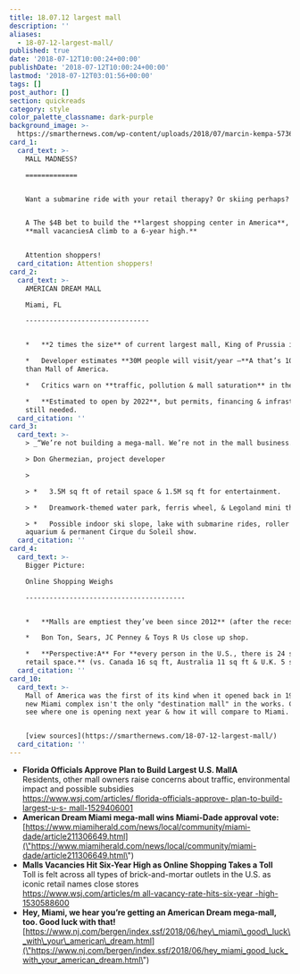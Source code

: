 ```yaml
---
title: 18.07.12 largest mall
description: ''
aliases:
  - 18-07-12-largest-mall/
published: true
date: '2018-07-12T10:00:24+00:00'
publishDate: '2018-07-12T10:00:24+00:00'
lastmod: '2018-07-12T03:01:56+00:00'
tags: []
post_author: []
section: quickreads
category: style
color_palette_classname: dark-purple
background_image: >-
  https://smarthernews.com/wp-content/uploads/2018/07/marcin-kempa-573656-unsplash-scaled.jpg
card_1:
  card_text: >-
    MALL MADNESS?

    =============


    Want a submarine ride with your retail therapy? Or skiing perhaps?


    A The $4B bet to build the **largest shopping center in America**, even as
    **mall vacanciesA climb to a 6-year high.**


    Attention shoppers!
  card_citation: Attention shoppers!
card_2:
  card_text: >-
    AMERICAN DREAM MALL  

    Miami, FL

    -------------------------------


    *   **2 times the size** of current largest mall, King of Prussia in PA.

    *   Developer estimates **30M people will visit/year –**A that’s 10M less
    than Mall of America.

    *   Critics warn on **traffic, pollution & mall saturation** in the area.

    *   **Estimated to open by 2022**, but permits, financing & infrastructure
    still needed.
  card_citation: ''
card_3:
  card_text: >-
    > _“We’re not building a mega-mall. We’re not in the mall business.”_  

    > Don Ghermezian, project developer

    > 

    > *   3.5M sq ft of retail space & 1.5M sq ft for entertainment.

    > *   Dreamwork-themed water park, ferris wheel, & Legoland mini theme park.

    > *   Possible indoor ski slope, lake with submarine rides, roller coaster,
    aquarium & permanent Cirque du Soleil show.
  card_citation: ''
card_4:
  card_text: >-
    Bigger Picture:  

    Online Shopping Weighs

    ----------------------------------------


    *   **Malls are emptiest they’ve been since 2012** (after the recession).

    *   Bon Ton, Sears, JC Penney & Toys R Us close up shop.

    *   **Perspective:A** For **every person in the U.S., there is 24 sq ft of
    retail space.** (vs. Canada 16 sq ft, Australia 11 sq ft & U.K. 5 sq ft)
  card_citation: ''
card_10:
  card_text: >-
    Mall of America was the first of its kind when it opened back in 1992. This
    new Miami complex isn't the only "destination mall" in the works. Click to
    see where one is opening next year & how it will compare to Miami.


    [view sources](https://smarthernews.com/18-07-12-largest-mall/)
  card_citation: ''
---
```

*   **Florida Officials Approve Plan to Build Largest U.S. MallA**  
    Residents, other mall owners raise concerns about traffic, environmental impact and possible subsidies  
    [https://www.wsj.com/articles/ florida-officials-approve- plan-to-build-largest-u-s- mall-1529406001](\"https://www.wsj.com/articles/)
*   **American Dream Miami mega-mall wins Miami-Dade approval vote:**  
    [https://www.miamiherald.com/news/local/community/miami-dade/article211306649.html](\"https://www.miamiherald.com/news/local/community/miami-dade/article211306649.html\")
*   **Malls Vacancies Hit Six-Year High as Online Shopping Takes a Toll**  
    Toll is felt across all types of brick-and-mortar outlets in the U.S. as iconic retail names close stores  
    [https://www.wsj.com/articles/m all-vacancy-rate-hits-six-year -high-1530588600](\"https://www.wsj.com/articles/m)
*   **Hey, Miami, we hear you’re getting an American Dream mega-mall, too. Good luck with that!**  
    [https://www.nj.com/bergen/index.ssf/2018/06/hey\_miami\_good\_luck\_with\_your\_american\_dream.html](\"https://www.nj.com/bergen/index.ssf/2018/06/hey_miami_good_luck_with_your_american_dream.html\")
